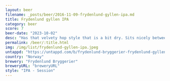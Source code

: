 ```yaml
---
layout: beer
filename: _posts/beer/2016-11-09-frydenlund-gyllen-ipa.md
title: Frydenlund gyllen IPA
category: beer
score: 7
beer-date: "2023-10-02"
desc: "Has that velvety hop style that is a bit dry. Sits nicely between easy drinking and flavourful"
permalink: /beer/:title.html
img: /img/list/frydenlund-gyllen-ipa.jpeg
untappd: "https://untappd.com/b/frydenlund-bryggerier-frydenlund-gyllen-ipa/5223650"
country: "Norway"
brewery: "Frydenlund Bryggerier"
breweryURL: "breweryURL"
style: "IPA - Session"
---
```

